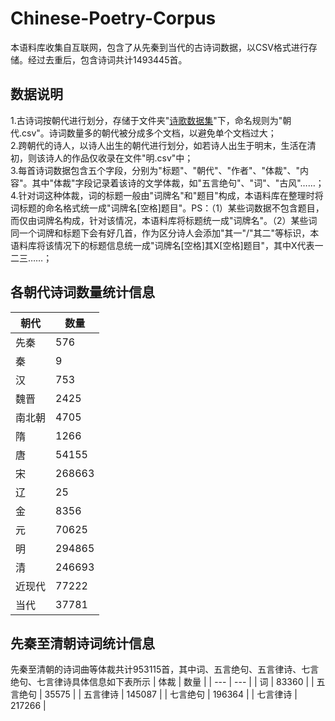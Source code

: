 # Chinese-Poetry-Corpus
本语料库收集自互联网，包含了从先秦到当代的古诗词数据，以CSV格式进行存储。经过去重后，包含诗词共计1493445首。
## 数据说明
1.古诗词按朝代进行划分，存储于文件夹"[诗歌数据集](https://github.com/xiu-ze/Chinese-Poetry-Corpus/tree/main/%E8%AF%97%E6%AD%8C%E6%95%B0%E6%8D%AE%E9%9B%86)"下，命名规则为"朝代.csv"。诗词数量多的朝代被分成多个文档，以避免单个文档过大；   
2.跨朝代的诗人，以诗人出生的朝代进行划分，如若诗人出生于明末，生活在清初，则该诗人的作品仅收录在文件"明.csv"中；  
3.每首诗词数据包含五个字段，分别为"标题"、"朝代"、"作者"、"体裁"、"内容"。其中"体裁"字段记录着该诗的文学体裁，如"五言绝句"、"词"、"古风"……；  
4.针对词这种体裁，词的标题一般由"词牌名"和"题目"构成，本语料库在整理时将词标题的命名格式统一成"词牌名[空格]题目"。PS：（1）某些词数据不包含题目，而仅由词牌名构成，针对该情况，本语料库将标题统一成"词牌名"。（2）某些词同一个词牌和标题下会有好几首，作为区分诗人会添加"其一"/"其二"等标识，本语料库将该情况下的标题信息统一成"词牌名[空格]其X[空格]题目"，其中X代表一二三……；

## 各朝代诗词数量统计信息
| 朝代 | 数量 |
| --- | --- |
| 先秦 | 576 |
| 秦 | 9 |
| 汉 | 753 |
| 魏晋 | 2425 |
| 南北朝 | 4705 |
| 隋 | 1266 |
| 唐 | 54155 |
| 宋 | 268663 |
| 辽 | 25 |
| 金 | 8356 |
| 元 | 70625 |
| 明 | 294865 |
| 清 | 246693 |
| 近现代 | 77222 |
| 当代 | 37781 |
## 先秦至清朝诗词统计信息
先秦至清朝的诗词曲等体裁共计953115首，其中词、五言绝句、五言律诗、七言绝句、七言律诗具体信息如下表所示
| 体裁 | 数量 |
| --- | --- |
| 词 | 83360 |
| 五言绝句 | 35575 |
| 五言律诗 | 145087 |
| 七言绝句 | 196364 |
| 七言律诗 | 217266 |


